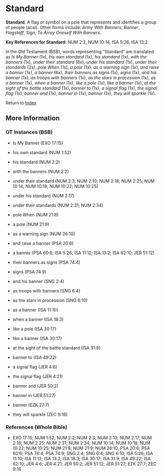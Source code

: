 # Standard
**Standard**. 
A flag or symbol on a pole that represents and identifies a group of people (acai). 
Other forms include: 
*Army With Banners*, *Banner*, *Flagstaff*, *Sign*, *To Array Oneself With Banners*. 


**Key References for Standard**: 
NUM 2:2, NUM 10:14, ISA 5:26, ISA 13:2. 


In the Old Testament (BSB), words representing “Standard” are translated as 
*Is My Banner* (1x), *his own standard* (1x), *his standard* (1x), *with the banners* (1x), *under their standard* (8x), *under his standard* (1x), *under their standards* (2x), *pole When* (1x), *a pole* (1x), *as a warning sign* (1x), *and raise a banner* (1x), *a banner* (6x), *their banners as signs* (1x), *signs* (1x), *and his banner* (1x), *as troops with banners* (1x), *as the stars in procession* (1x), *as a banner* (1x), *when a banner* (1x), *like a pole* (1x), *like a banner* (1x), *at the sight of the battle standard* (1x), *banner to* (1x), *a signal flag* (1x), *the signal flag* (1x), *banner and* (1x), *banner in* (1x), *banner* (1x), *they will sparkle* (1x). 




Return to [Index](00-Index.md)

## More Information

### OT Instances (BSB)

* Is My Banner (EXO 17:15)

* his own standard (NUM 1:52)

* his standard (NUM 2:2)

* with the banners (NUM 2:2)

* under their standard (NUM 2:3; NUM 2:10; NUM 2:18; NUM 2:25; NUM 10:14; NUM 10:18; NUM 10:22; NUM 10:25)

* under his standard (NUM 2:17)

* under their standards (NUM 2:31; NUM 2:34)

* pole When (NUM 21:8)

* a pole (NUM 21:9)

* as a warning sign (NUM 26:10)

* and raise a banner (PSA 20:6)

* a banner (PSA 60:6; ISA 5:26; ISA 11:12; ISA 13:2; ISA 62:10; JER 51:12)

* their banners as signs (PSA 74:4)

* signs (PSA 74:9)

* and his banner (SNG 2:4)

* as troops with banners (SNG 6:4)

* as the stars in procession (SNG 6:10)

* as a banner (ISA 11:10)

* when a banner (ISA 18:3)

* like a pole (ISA 30:17)

* like a banner (ISA 30:17)

* at the sight of the battle standard (ISA 31:9)

* banner to (ISA 49:22)

* a signal flag (JER 4:6)

* the signal flag (JER 4:21)

* banner and (JER 50:2)

* banner in (JER 51:27)

* banner (EZK 27:7)

* they will sparkle (ZEC 9:16)



### References (Whole Bible)

* EXO 17:15; NUM 1:52; NUM 2:2; NUM 2:3; NUM 2:10; NUM 2:17; NUM 2:18; NUM 2:25; NUM 2:31; NUM 2:34; NUM 10:14; NUM 10:18; NUM 10:22; NUM 10:25; NUM 21:8; NUM 21:9; NUM 26:10; PSA 20:6; PSA 60:6; PSA 74:4; PSA 74:9; SNG 2:4; SNG 6:4; SNG 6:10; ISA 5:26; ISA 11:10; ISA 11:12; ISA 13:2; ISA 18:3; ISA 30:17; ISA 31:9; ISA 49:22; ISA 62:10; JER 4:6; JER 4:21; JER 50:2; JER 51:12; JER 51:27; EZK 27:7; ZEC 9:16



